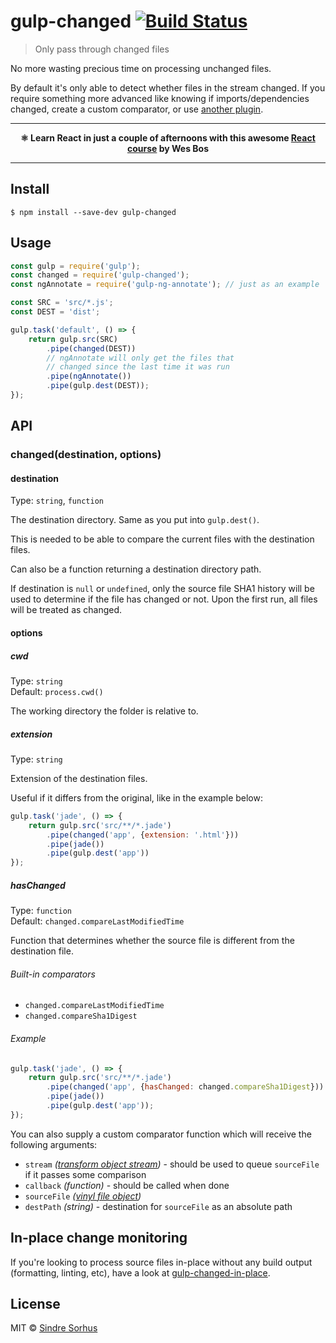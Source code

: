 # gulp-changed [![Build Status](https://travis-ci.org/sindresorhus/gulp-changed.svg?branch=master)](https://travis-ci.org/sindresorhus/gulp-changed)

> Only pass through changed files

No more wasting precious time on processing unchanged files.

By default it's only able to detect whether files in the stream changed. If you require something more advanced like knowing if imports/dependencies changed, create a custom comparator, or use [another plugin](https://github.com/gulpjs/gulp#incremental-builds).

---

<p align="center"><b>⚛ Learn React in just a couple of afternoons with this awesome <a href="https://ReactForBeginners.com/friend/AWESOME">React course</a> by Wes Bos</b></p>

---


## Install

```
$ npm install --save-dev gulp-changed
```


## Usage

```js
const gulp = require('gulp');
const changed = require('gulp-changed');
const ngAnnotate = require('gulp-ng-annotate'); // just as an example

const SRC = 'src/*.js';
const DEST = 'dist';

gulp.task('default', () => {
	return gulp.src(SRC)
		.pipe(changed(DEST))
		// ngAnnotate will only get the files that
		// changed since the last time it was run
		.pipe(ngAnnotate())
		.pipe(gulp.dest(DEST));
});
```

## API

### changed(destination, options)

#### destination

Type: `string`, `function`

The destination directory. Same as you put into `gulp.dest()`.

This is needed to be able to compare the current files with the destination files.

Can also be a function returning a destination directory path.

If destination is `null` or `undefined`, only the source file SHA1 history will be used to determine if the file has changed or not. Upon the first run, all files will be treated as changed.

#### options

##### cwd

Type: `string`  
Default: `process.cwd()`

The working directory the folder is relative to.

##### extension

Type: `string`

Extension of the destination files.

Useful if it differs from the original, like in the example below:

```js
gulp.task('jade', () => {
	return gulp.src('src/**/*.jade')
		.pipe(changed('app', {extension: '.html'}))
		.pipe(jade())
		.pipe(gulp.dest('app'))
});
```

##### hasChanged

Type: `function`  
Default: `changed.compareLastModifiedTime`

Function that determines whether the source file is different from the destination file.

###### Built-in comparators

- `changed.compareLastModifiedTime`
- `changed.compareSha1Digest`

###### Example

```js
gulp.task('jade', () => {
	return gulp.src('src/**/*.jade')
		.pipe(changed('app', {hasChanged: changed.compareSha1Digest}))
		.pipe(jade())
		.pipe(gulp.dest('app'));
});
```

You can also supply a custom comparator function which will receive the following arguments:

- `stream` *([transform object stream](https://github.com/rvagg/through2#transformfunction))* - should be used to queue `sourceFile` if it passes some comparison
- `callback` *(function)* - should be called when done
- `sourceFile` *([vinyl file object](https://github.com/wearefractal/vinyl#file))*
- `destPath` *(string)* - destination for `sourceFile` as an absolute path


## In-place change monitoring

If you're looking to process source files in-place without any build output (formatting, linting, etc), have a look at [gulp-changed-in-place](https://github.com/alexgorbatchev/gulp-changed-in-place).


## License

MIT © [Sindre Sorhus](http://sindresorhus.com)
